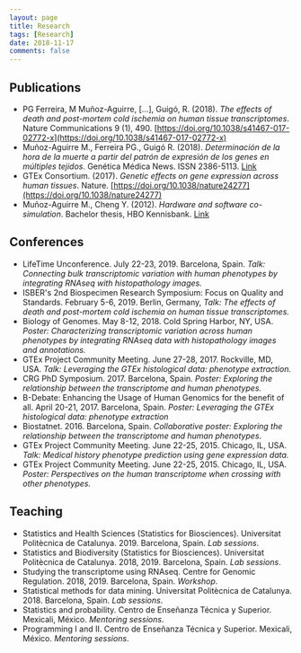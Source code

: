 ```yaml
---
layout: page
title: Research
tags: [Research]
date: 2018-11-17
comments: false
---
```


## Publications

* PG Ferreira, M Muñoz-Aguirre, [...], Guigó, R. (2018). *The effects of death and post-mortem cold ischemia on human tissue transcriptomes*. Nature Communications 9 (1), 490. [https://doi.org/10.1038/s41467-017-02772-x](https://doi.org/10.1038/s41467-017-02772-x)
* Muñoz-Aguirre M., Ferreira PG., Guigó R. (2018). *Determinación de la hora de la muerte a partir del patrón de expresión de los genes en múltiples tejidos.* Genética Médica News. ISSN 2386-5113. [Link](https://revistageneticamedica.com/2018/07/18/post-mortem-expresion/)
* GTEx Consortium. (2017). *Genetic effects on gene expression across human tissues*. Nature. [https://doi.org/10.1038/nature24277](https://doi.org/10.1038/nature24277)
* Muñoz-Aguirre M., Cheng Y. (2012). *Hardware and software co-simulation*. Bachelor thesis, HBO Kennisbank. [Link](https://www.hbo-kennisbank.nl/resolve/zeelandhogeschool/eyJoIjogImIzMTRlYzAzMzQ3ZGNkZjBiMGNmZThiOGMzZDA3ZmJmNjA4ODIwY2M2NDJmNmRhM2VkZjIzMzRiYWQyNjVkNmUiLCAidSI6ICJodHRwczovL3N1cmZzaGFyZWtpdC5ubC9kbC9oei85Y2E3YzI1My1lNjlhLTQ3YmEtOWJjMC1jNGJkYzc1MWViMGEvMDY1MTdkYmYtN2Q2Yi00YzE1LWJkMjQtM2UzMzUxMjU4ZWVjIn0=)

## Conferences

* LifeTime Unconference. July 22-23, 2019. Barcelona, Spain. *Talk: Connecting bulk transcriptomic variation with human phenotypes by integrating RNAseq with histopathology images.*
* ISBER's 2nd Biospecimen Research Symposium: Focus on Quality and Standards. February 5-6, 2019. Berlin, Germany, *Talk: The effects of death and post-mortem cold ischemia on human tissue transcriptomes.*
* Biology of Genomes. May 8-12, 2018. Cold Spring Harbor, NY, USA. *Poster: Characterizing transcriptomic variation across human phenotypes by integrating RNAseq data with histopathology images and annotations.*
* GTEx Project Community Meeting. June 27-28, 2017. Rockville, MD, USA. *Talk: Leveraging the GTEx histological data: phenotype extraction.*
* CRG PhD Symposium. 2017. Barcelona, Spain. *Poster: Exploring the relationship between the transcriptome and human phenotypes.*
* B-Debate: Enhancing the Usage of Human Genomics for the benefit of all. April 20-21, 2017. Barcelona, Spain. *Poster: Leveraging the GTEx histological data: phenotype extraction*
* Biostatnet. 2016. Barcelona, Spain. *Collaborative poster: Exploring the relationship between the transcriptome and human phenotypes*.
* GTEx Project Community Meeting. June 22-25, 2015. Chicago, IL, USA. *Talk: Medical history phenotype prediction using gene expression data.*
* GTEx Project Community Meeting. June 22-25, 2015. Chicago, IL, USA. *Poster: Perspectives on the human transcriptome when crossing with other phenotypes.*

## Teaching

* Statistics and Health Sciences (Statistics for Biosciences). Universitat Politècnica de Catalunya. 2019. Barcelona, Spain. *Lab sessions*.
* Statistics and Biodiversity (Statistics for Biosciences). Universitat Politècnica de Catalunya. 2018, 2019. Barcelona, Spain. *Lab sessions*.
* Studying the transcriptome using RNAseq. Centre for Genomic Regulation. 2018, 2019. Barcelona, Spain. *Workshop*.
* Statistical methods for data mining. Universitat Politècnica de Catalunya. 2018. Barcelona, Spain. *Lab sessions*.
* Statistics and probability. Centro de Enseñanza Técnica y Superior. Mexicali, México. *Mentoring sessions*.
* Programming I and II. Centro de Enseñanza Técnica y Superior. Mexicali, México. *Mentoring sessions*.

